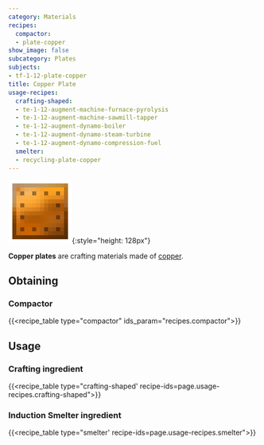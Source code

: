 ```yaml
---
category: Materials
recipes:
  compactor:
  - plate-copper
show_image: false
subcategory: Plates
subjects:
- tf-1-12-plate-copper
title: Copper Plate
usage-recipes:
  crafting-shaped:
  - te-1-12-augment-machine-furnace-pyrolysis
  - te-1-12-augment-machine-sawmill-tapper
  - te-1-12-augment-dynamo-boiler
  - te-1-12-augment-dynamo-steam-turbine
  - te-1-12-augment-dynamo-compression-fuel
  smelter:
  - recycling-plate-copper
---
```


![Copper plate](/assets/images/docs/1.12/thermal-foundation/plate-copper.png){:style="height: 128px"}


**Copper plates** are crafting materials made of [copper](../copper-ingot/).


Obtaining
---------

### Compactor
{{<recipe_table type="compactor" ids_param="recipes.compactor">}}


Usage
-----

### Crafting ingredient
{{<recipe_table type="crafting-shaped' recipe-ids=page.usage-recipes.crafting-shaped">}}

### Induction Smelter ingredient
{{<recipe_table type="smelter' recipe-ids=page.usage-recipes.smelter">}}

